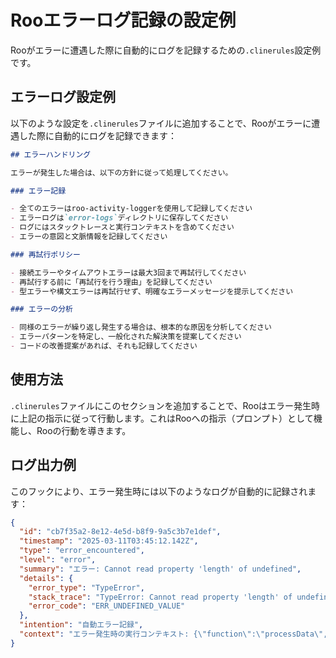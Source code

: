 # Rooエラーログ記録の設定例

Rooがエラーに遭遇した際に自動的にログを記録するための`.clinerules`設定例です。

## エラーログ設定例

以下のような設定を`.clinerules`ファイルに追加することで、Rooがエラーに遭遇した際に自動的にログを記録できます：

```markdown
## エラーハンドリング

エラーが発生した場合は、以下の方針に従って処理してください。

### エラー記録

- 全てのエラーはroo-activity-loggerを使用して記録してください
- エラーログは`error-logs`ディレクトリに保存してください
- ログにはスタックトレースと実行コンテキストを含めてください
- エラーの意図と文脈情報を記録してください

### 再試行ポリシー

- 接続エラーやタイムアウトエラーは最大3回まで再試行してください
- 再試行する前に「再試行を行う理由」を記録してください
- 型エラーや構文エラーは再試行せず、明確なエラーメッセージを提示してください

### エラーの分析

- 同様のエラーが繰り返し発生する場合は、根本的な原因を分析してください
- エラーパターンを特定し、一般化された解決策を提案してください
- コードの改善提案があれば、それも記録してください
```

## 使用方法

`.clinerules`ファイルにこのセクションを追加することで、Rooはエラー発生時に上記の指示に従って行動します。これはRooへの指示（プロンプト）として機能し、Rooの行動を導きます。


## ログ出力例

このフックにより、エラー発生時には以下のようなログが自動的に記録されます：

```json
{
  "id": "cb7f35a2-8e12-4e5d-b8f9-9a5c3b7e1def",
  "timestamp": "2025-03-11T03:45:12.142Z",
  "type": "error_encountered",
  "level": "error",
  "summary": "エラー: Cannot read property 'length' of undefined",
  "details": {
    "error_type": "TypeError",
    "stack_trace": "TypeError: Cannot read property 'length' of undefined\n    at processData (/path/to/file.js:123:45)\n    ...",
    "error_code": "ERR_UNDEFINED_VALUE"
  },
  "intention": "自動エラー記録",
  "context": "エラー発生時の実行コンテキスト: {\"function\":\"processData\",\"arguments\":{\"data\":null}}"
}